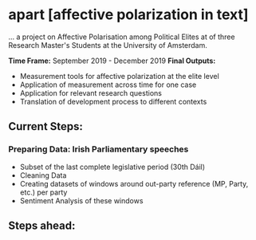 # apart [affective polarization in text]
... a project on Affective Polarisation among Political Elites at of three Research Master's Students at the University of Amsterdam.

__Time Frame:__ September 2019 - December 2019
__Final Outputs:__ 
* Measurement tools for affective polarization at the elite level
* Application of measurement across time for one case
* Application for relevant research questions
* Translation of development process to different contexts

## Current Steps:
### Preparing Data: Irish Parliamentary speeches
* Subset of the last complete legislative period (30th Dáil)
* Cleaning Data
* Creating datasets of windows around out-party reference (MP, Party, etc.) per party
* Sentiment Analysis of these windows

## Steps ahead:
